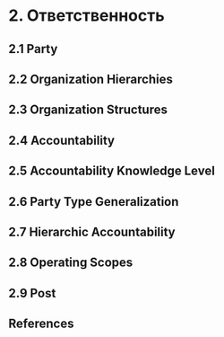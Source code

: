 # 2. Ответственность

## 2.1 Party

## 2.2 Organization Hierarchies

## 2.3 Organization Structures

## 2.4 Accountability 

## 2.5 Accountability Knowledge Level 

## 2.6 Party Type Generalization 

## 2.7 Hierarchic Accountability

## 2.8 Operating Scopes

## 2.9 Post

## References